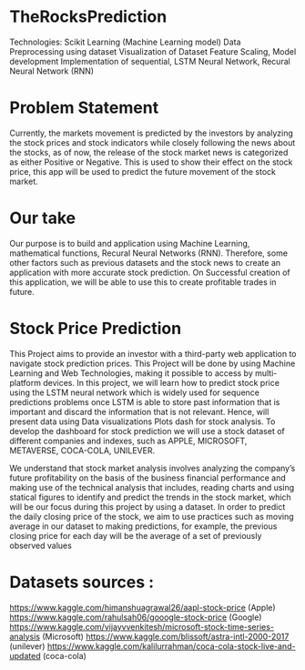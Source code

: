 # TheRocksPrediction

Technologies:  Scikit Learning (Machine Learning model) Data Preprocessing using dataset Visualization of Dataset Feature Scaling, Model development Implementation of sequential, LSTM Neural Network, Recural Neural Network (RNN)

# Problem Statement 
Currently, the markets movement is predicted by the investors by analyzing the stock prices and stock indicators while closely following the news about the stocks, as of now, the release of the stock market news is categorized as either Positive or Negative. This is used to show their effect on the stock price, this app will be used to predict the future movement of the stock market.

# Our take
Our purpose is to build and application using Machine Learning, mathematical functions, Recural Neural Networks (RNN). Therefore, some other factors such as previous datasets and the stock news to create an application with more accurate stock prediction. On Successful creation of this application, we will be able to use this to create profitable trades in future.

# Stock Price Prediction
This Project aims to provide an investor with a third-party web application to navigate stock prediction prices. This Project will be done by using Machine Learning and Web Technologies, making it possible to access by multi-platform devices. In this project, we will learn how to predict stock price using the LSTM neural network which is widely used for sequence predictions problems once LSTM is able to store past information that is important and discard the information that is not relevant. Hence, will present data using Data visualizations Plots dash for stock analysis.
To develop the dashboard for stock prediction we will use a stock dataset of different companies and indexes, such as APPLE, MICROSOFT, METAVERSE, COCA-COLA, UNILEVER.

We understand that stock market analysis involves analyzing the company’s future profitability on the basis of the business financial performance and making use of the technical analysis that includes, reading charts and using statical figures to identify and predict the trends in the stock market, which will be our focus during this project by using a dataset. In order to predict the daily closing price of the stock, we aim to use practices such as moving average in our dataset to making predictions, for example, the previous closing price for each day will be the average of a set of previously observed values


# Datasets sources : 
https://www.kaggle.com/himanshuagrawal26/aapl-stock-price  (Apple)
https://www.kaggle.com/rahulsah06/gooogle-stock-price  (Google)
https://www.kaggle.com/vijayvvenkitesh/microsoft-stock-time-series-analysis  (Microsoft)
https://www.kaggle.com/blissoft/astra-intl-2000-2017   (unilever)
https://www.kaggle.com/kalilurrahman/coca-cola-stock-live-and-updated  (coca-cola)
